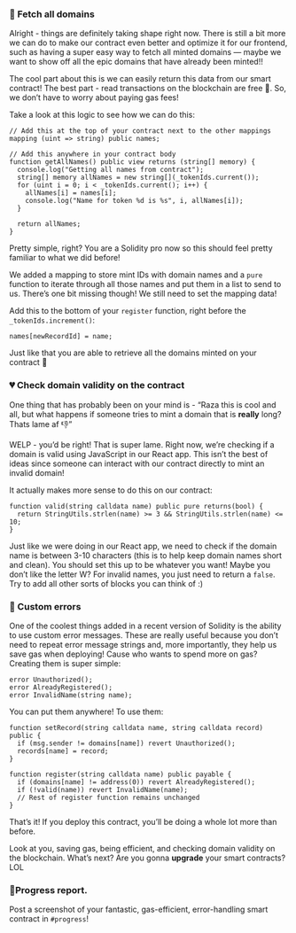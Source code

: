 ### 🦴 Fetch all domains

Alright - things are definitely taking shape right now. There is still a bit more we can do to make our contract even better and optimize it for our frontend, such as having a super easy way to fetch all minted domains — maybe we want to show off all the epic domains that have already been minted!!

The cool part about this is we can easily return this data from our smart contract! The best part - read transactions on the blockchain are free 🤑. So, we don’t have to worry about paying gas fees!

Take a look at this logic to see how we can do this:

```solidity
// Add this at the top of your contract next to the other mappings
mapping (uint => string) public names;

// Add this anywhere in your contract body
function getAllNames() public view returns (string[] memory) {
  console.log("Getting all names from contract");
  string[] memory allNames = new string[](_tokenIds.current());
  for (uint i = 0; i < _tokenIds.current(); i++) {
    allNames[i] = names[i];
    console.log("Name for token %d is %s", i, allNames[i]);
  }

  return allNames;
}
```

Pretty simple, right? You are a Solidity pro now so this should feel pretty familiar to what we did before!

We added a mapping to store mint IDs with domain names and a `pure` function to iterate through all those names and put them in a list to send to us. There’s one bit missing though! We still need to set the mapping data! 

Add this to the bottom of your `register` function, right before the `_tokenIds.increment()`:

```solidity
names[newRecordId] = name;
```

Just like that you are able to retrieve all the domains minted on your contract 🤘

### 💔 Check domain validity on the contract

One thing that has probably been on your mind is - “Raza this is cool and all, but what happens if someone tries to mint a domain that is **really** long? Thats lame af 👎”

WELP - you’d be right! That is super lame. Right now, we’re checking if a domain is valid using JavaScript in our React app. This isn’t the best of ideas since someone can interact with our contract directly to mint an invalid domain! 

It actually makes more sense to do this on our contract:

```solidity
function valid(string calldata name) public pure returns(bool) {
  return StringUtils.strlen(name) >= 3 && StringUtils.strlen(name) <= 10;
}
```

Just like we were doing in our React app, we need to check if the domain name is between 3-10 characters (this is to help keep domain names short and clean). You should set this up to be whatever you want! Maybe you don’t like the letter W? For invalid names, you just need to return a `false`. Try to add all other sorts of blocks you can think of :)

### 🤬 Custom errors

One of the coolest things added in a recent version of Solidity is the ability to use custom error messages. These are really useful because you don’t need to repeat error message strings and, more importantly, they help us save gas when deploying! Cause who wants to spend more on gas? Creating them is super simple:

```solidity
error Unauthorized();
error AlreadyRegistered();
error InvalidName(string name);
```

You can put them anywhere! To use them:

```solidity
function setRecord(string calldata name, string calldata record) public {
  if (msg.sender != domains[name]) revert Unauthorized();
  records[name] = record;
}

function register(string calldata name) public payable {
  if (domains[name] != address(0)) revert AlreadyRegistered();
  if (!valid(name)) revert InvalidName(name);
  // Rest of register function remains unchanged
}
```

That’s it! If you deploy this contract, you’ll be doing a whole lot more than before. 

Look at you, saving gas, being efficient, and checking domain validity on the blockchain. What’s next? Are you gonna **upgrade** your smart contracts? LOL 

### **🚨Progress report.**

Post a screenshot of your fantastic, gas-efficient, error-handling smart contract in `#progress`!
